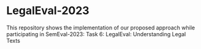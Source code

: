 # LegalEval-2023
This repository shows the implementation of our proposed approach while participating in SemEval-2023: Task 6: LegalEval: Understanding Legal Texts
